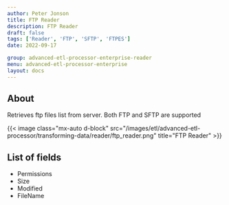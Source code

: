 ```yaml
---
author: Peter Jonson
title: FTP Reader
description: FTP Reader
draft: false
tags: ['Reader', 'FTP', 'SFTP', 'FTPES']
date: 2022-09-17

group: advanced-etl-processor-enterprise-reader
menu: advanced-etl-processor-enterprise
layout: docs
---
```


## About

Retrieves ftp files list from server. Both FTP and SFTP are supported

{{< image class="mx-auto d-block"  src="/images/etl/advanced-etl-processor/transforming-data/reader/ftp_reader.png" title="FTP Reader" >}}

## List of fields

- Permissions
- Size
- Modified
- FileName
